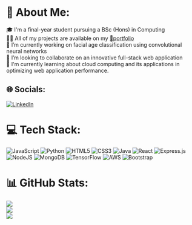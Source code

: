 # 💫 About Me:
🎓 I'm a final-year student pursuing a BSc (Hons) in Computing<br>👨‍💻 All of my projects are available on my [📂portfolio](https://c-young02.github.io/portfolio/)<br>🔭 I’m currently working on facial age classification using convolutional neural networks<br>🤝 I’m looking to collaborate on an innovative full-stack web application<br>🌱 I'm currently learning about cloud computing and its applications in optimizing web application performance.


## 🌐 Socials:
[![LinkedIn](https://img.shields.io/badge/LinkedIn-%230077B5.svg?logo=linkedin&logoColor=white)](https://linkedin.com/in/c-young02) 

# 💻 Tech Stack:
![JavaScript](https://img.shields.io/badge/javascript-%23323330.svg?style=for-the-badge&logo=javascript&logoColor=%23F7DF1E) ![Python](https://img.shields.io/badge/python-3670A0?style=for-the-badge&logo=python&logoColor=ffdd54) ![HTML5](https://img.shields.io/badge/html5-%23E34F26.svg?style=for-the-badge&logo=html5&logoColor=white) ![CSS3](https://img.shields.io/badge/css3-%231572B6.svg?style=for-the-badge&logo=css3&logoColor=white) ![Java](https://img.shields.io/badge/java-%23ED8B00.svg?style=for-the-badge&logo=openjdk&logoColor=white) ![React](https://img.shields.io/badge/react-%2320232a.svg?style=for-the-badge&logo=react&logoColor=%2361DAFB) ![Express.js](https://img.shields.io/badge/express.js-%23404d59.svg?style=for-the-badge&logo=express&logoColor=%2361DAFB) ![NodeJS](https://img.shields.io/badge/node.js-6DA55F?style=for-the-badge&logo=node.js&logoColor=white)  ![MongoDB](https://img.shields.io/badge/MongoDB-%234ea94b.svg?style=for-the-badge&logo=mongodb&logoColor=white) ![TensorFlow](https://img.shields.io/badge/TensorFlow-%23FF6F00.svg?style=for-the-badge&logo=TensorFlow&logoColor=white) ![AWS](https://img.shields.io/badge/AWS-%23FF9900.svg?style=for-the-badge&logo=amazon-aws&logoColor=white) ![Bootstrap](https://img.shields.io/badge/bootstrap-%238511FA.svg?style=for-the-badge&logo=bootstrap&logoColor=white)
# 📊 GitHub Stats:
![](https://github-readme-stats.vercel.app/api?username=c-young02&theme=dark&hide_border=true&include_all_commits=false&count_private=true)<br/>
![](https://github-readme-streak-stats.herokuapp.com/?user=c-young02&theme=dark&hide_border=true)<br/>
![](https://github-readme-stats.vercel.app/api/top-langs/?username=c-young02&theme=dark&hide_border=true&include_all_commits=false&count_private=true&layout=compact)

<!-- Proudly created with GPRM ( https://gprm.itsvg.in ) -->
